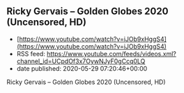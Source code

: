 ## Ricky Gervais – Golden Globes 2020 (Uncensored, HD)
 - [https://www.youtube.com/watch?v=iJOb9xHggS4](https://www.youtube.com/watch?v=iJOb9xHggS4)
 - RSS feed: https://www.youtube.com/feeds/videos.xml?channel_id=UCpdOf3x7OywNJyF0gCcq0LQ
 - date published: 2020-05-29 07:20:46+00:00

Ricky Gervais – Golden Globes 2020 (Uncensored, HD)


